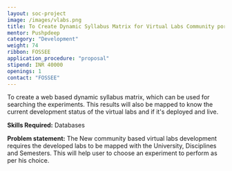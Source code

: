 ```yaml
---
layout: soc-project
image: /images/vlabs.png
title: To Create Dynamic Syllabus Matrix for Virtual Labs Community portal
mentor: Pushpdeep
category: "Development"
weight: 74
ribbon: FOSSEE
application_procedure: "proposal"
stipend: INR 40000
openings: 1
contact: "FOSSEE"
---
```


To create a web based dynamic syllabus matrix, which can be used for searching the experiments. This results will also be mapped to know the current development status of the virtual labs and if it's deployed and live.

<!--break-->

**Skills Required:** Databases

**Problem statement:** The New community based virtual labs development requires the developed labs to be mapped with the University, Disciplines and Semesters. This will help user to choose an experiment to perform as per his choice.